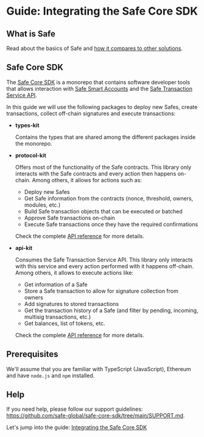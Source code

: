 # Guide: Integrating the Safe Core SDK

## What is Safe

Read about the basics of Safe and [how it compares to other solutions](https://help.safe.global/en/articles/40869-what-is-safe).

## Safe Core SDK

The [Safe Core SDK](https://github.com/safe-global/safe-core-sdk) is a monorepo that contains software developer tools that allows interaction with [Safe Smart Accounts](https://github.com/safe-global/safe-smart-account) and the [Safe Transaction Service API](https://github.com/safe-global/safe-transaction-service).

In this guide we will use the following packages to deploy new Safes, create transactions, collect off-chain signatures and execute transactions:
* **types-kit**
  
  Contains the types that are shared among the different packages inside the monorepo.

* **protocol-kit**

  Offers most of the functionality of the Safe contracts. This library only interacts with the Safe contracts and every action then happens on-chain. Among others, it allows for actions such as:
    - Deploy new Safes
    - Get Safe information from the contracts (nonce, threshold, owners, modules, etc.)
    - Build Safe transaction objects that can be executed or batched
    - Approve Safe transactions on-chain
    - Execute Safe transactions once they have the required confirmations

  Check the complete [API reference](https://docs.safe.global/sdk/protocol-kit/reference) for more details.

* **api-kit**

  Consumes the Safe Transaction Service API. This library only interacts with this service and every action performed with it happens off-chain. Among others, it allows to execute actions like:
    - Get information of a Safe
    - Store a Safe transaction to allow for signature collection from owners
    - Add signatures to stored transactions
    - Get the transaction history of a Safe (and filter by pending, incoming, multisig transactions, etc.)
    - Get balances, list of tokens, etc.

  Check the complete [API reference](https://docs.safe.global/sdk/api-kit/reference) for more details.

## Prerequisites

We'll assume that you are familiar with TypeScript (JavaScript), Ethereum and have `node.js` and `npm` installed.

## Help

If you need help, please follow our support guidelines: https://github.com/safe-global/safe-core-sdk/tree/main/SUPPORT.md.

Let's jump into the guide: [Integrating the Safe Core SDK](/guides/integrating-the-safe-core-sdk.md)
